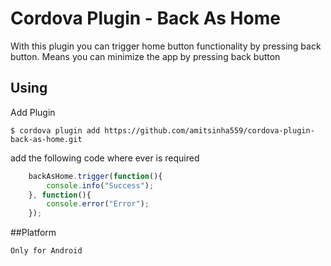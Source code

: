 # Cordova Plugin - Back As Home

With this plugin you can trigger home button functionality by pressing back button. Means you can minimize the app by pressing back button

## Using
Add Plugin

    $ cordova plugin add https://github.com/amitsinha559/cordova-plugin-back-as-home.git

add the following code where ever is required

```js
    backAsHome.trigger(function(){
        console.info("Success");
    }, function(){
        console.error("Error");
    });
```

##Platform

    Only for Android
